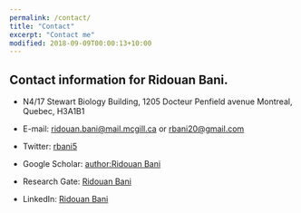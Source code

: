 ```yaml
---
permalink: /contact/
title: "Contact"
excerpt: "Contact me"
modified: 2018-09-09T00:00:13+10:00
---
```


Contact information for Ridouan Bani.
------

* N4/17 Stewart Biology Building,
 1205 Docteur Penfield avenue
 Montreal, Quebec, H3A1B1

* E-mail: [ridouan.bani@mail.mcgill.ca](ridouan.bani@mail.mcgill.ca) or [rbani20@gmail.com](rbani20@gmail.com)

* Twitter: [rbani5](http://twitter.com/rbani5)
* Google Scholar: [author:Ridouan Bani](https://scholar.google.ca/citations?user=WColvYYAAAAJ&hl=en&oi=ao)
* Research Gate: [Ridouan Bani](https://www.researchgate.net/profile/Ridouan_Bani)
* LinkedIn: [Ridouan Bani](https://ca.linkedin.com/in/ridouan-bani-291a5664)
